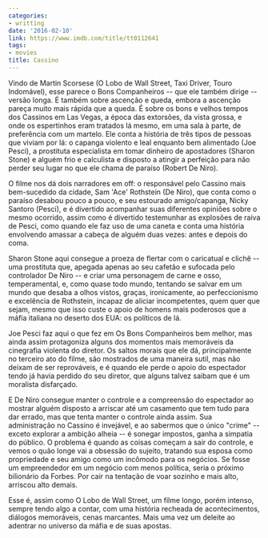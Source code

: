 ```yaml
---
categories:
- writting
date: '2016-02-10'
link: https://www.imdb.com/title/tt0112641
tags:
- movies
title: Cassino
---
```


Vindo de Martin Scorsese (O Lobo de Wall Street, Taxi Driver, Touro Indomável), esse parece o Bons Companheiros -- que ele também dirige -- versão longa. É também sobre ascenção e queda, embora a ascenção pareça muito mais rápida que a queda. É sobre os bons e velhos tempos dos Cassinos em Las Vegas, a época das extorsões, da vista grossa, e onde os espertinhos eram tratados lá mesmo, em uma sala à parte, de preferência com um martelo. Ele conta a história de três tipos de pessoas que viviam por lá: o capanga violento e leal enquanto bem alimentado (Joe Pesci), a prostituta especialista em tomar dinheiro de apostadores (Sharon Stone) e alguém frio e calculista e disposto a atingir a perfeição para não perder seu lugar no que ele chama de paraíso (Robert De Niro).

O filme nos dá dois narradores em off: o responsável pelo Cassino mais bem-sucedido da cidade, Sam 'Ace' Rothstein (De Niro), que conta como o paraíso desabou pouco a pouco, e seu estourado amigo/capanga, Nicky Santoro (Pesci), e é divertido acompanhar suas diferentes opiniões sobre o mesmo ocorrido, assim como é divertido testemunhar as explosões de raiva de Pesci, como quando ele faz uso de uma caneta e conta uma história envolvendo amassar a cabeça de alguém duas vezes: antes e depois do coma.

Sharon Stone aqui consegue a proeza de flertar com o caricatual e clichê -- uma prostituta que, apegada apenas ao seu cafetão e sufocada pelo controlador De Niro -- e criar uma personagem de carne e osso, temperamental, e, como quase todo mundo, tentando se salvar em um mundo que desaba a olhos vistos, graças, ironicamente, ao perfeccionismo e excelência de Rothstein, incapaz de aliciar incompetentes, quem quer que sejam, mesmo que isso custe o apoio de homens mais poderosos que a máfia italiana no deserto dos EUA: os políticos de lá.

Joe Pesci faz aqui o que fez em Os Bons Companheiros bem melhor, mas ainda assim protagoniza alguns dos momentos mais memoráveis da cinegrafia violenta do diretor. Os saltos morais que ele dá, principalmente no terceiro ato do filme, são mostrados de uma maneira sutil, mas não deixam de ser reprováveis, e é quando ele perde o apoio do espectador tendo já havia perdido do seu diretor, que alguns talvez saibam que é um moralista disfarçado.

E De Niro consegue manter o controle e a compreensão do espectador ao mostrar alguém disposto a arriscar até um casamento que tem tudo para dar errado, mas que tenta manter o controle ainda assim. Sua administração no Cassino é invejável, e ao sabermos que o único "crime" -- exceto explorar a ambição alheia -- é sonegar impostos, ganha a simpatia do público. O problema é quando as coisas começam a sair do controle, e vemos o quão longe vai a obsessão do sujeito, tratando sua esposa como propriedade e seu amigo como um incômodo para os negócios. Se fosse um empreendedor em um negócio com menos política, seria o próximo bilionário da Forbes. Por cair na tentação de voar sozinho e mais alto, arriscou alto demais.

Esse é, assim como O Lobo de Wall Street, um filme longo, porém intenso, sempre tendo algo a contar, com uma história recheada de acontecimentos, diálogos memoráveis, cenas marcantes. Mais uma vez um deleite ao adentrar no universo da máfia e de suas apostas.

